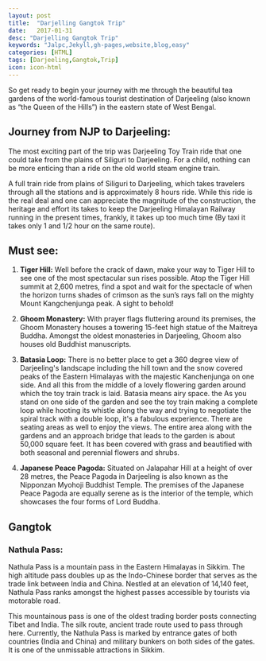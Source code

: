 ```yaml
---
layout: post
title:  "Darjelling Gangtok Trip"
date:   2017-01-31
desc: "Darjelling Gangtok Trip"
keywords: "Jalpc,Jekyll,gh-pages,website,blog,easy"
categories: [HTML]
tags: [Darjeeling,Gangtok,Trip]
icon: icon-html
---
```


So get ready to begin your journey with me through the beautiful tea gardens of the world-famous tourist destination of Darjeeling (also known as “the Queen of the Hills”) in the eastern state of West Bengal.

## Journey from NJP to Darjeeling:

The most exciting part of the trip was  Darjeeling Toy Train ride that one could take from the plains of Siliguri to Darjeeling. For a child, nothing can be more enticing than a ride on the old world steam engine train.

A full train ride from plains of Siliguri to Darjeeling, which takes travelers through all the stations and is approximately 8 hours ride. While this ride is the real deal and one can appreciate the magnitude of the construction, the heritage and effort its takes to keep the Darjeeling Himalayan Railway running in the present times, frankly, it takes up too much time (By taxi it takes only 1 and 1/2 hour on the same route).

## Must see:

1) **Tiger Hill:**  Well before the crack of dawn, make your way to Tiger Hill to see one of the most spectacular sun rises possible. Atop the Tiger Hill summit at 2,600 metres, find a spot and wait for the spectacle of when the horizon turns shades of crimson as the sun’s rays fall on the mighty Mount Kangchenjunga peak. A sight to behold!

2) **Ghoom Monastery:** With prayer flags fluttering around its premises, the Ghoom Monastery houses a towering 15-feet high statue of the Maitreya Buddha. Amongst the oldest monasteries in Darjeeling, Ghoom also houses old Buddhist manuscripts.

3) **Batasia Loop:** There is no better place to get a 360 degree view of Darjeeling's landscape including the hill town and the snow covered peaks of the Eastern Himalayas with the majestic Kanchenjunga on one side. And all this from the middle of a lovely flowering garden around which the toy train track is laid. 
Batasia means airy space. the As you stand on one side of the garden and see the toy train making a complete loop while hooting its whistle along the way and trying to negotiate the spiral track with a double loop, it's a fabulous experience. 
There are seating areas as well to enjoy the views. The entire area along with the gardens and an approach bridge that leads to the garden is about 50,000 square feet. It has been covered with grass and beautified with both seasonal and perennial flowers and shrubs. 

4) **Japanese Peace Pagoda:** Situated on Jalapahar Hill at a height of over 28 metres, the Peace Pagoda in Darjeeling is also known as the Nipponzan Myohoji Buddhist Temple. The premises of the Japanese Peace Pagoda are equally serene as is the interior of the temple, which showcases the four forms of Lord Buddha.

## Gangtok

### Nathula Pass:

 Nathula Pass is a mountain pass in the Eastern Himalayas in Sikkim. The high altitude pass doubles up as the Indo-Chinese border that serves as the trade link between India and China. Nestled at an elevation of 14,140 feet, Nathula Pass ranks amongst the highest passes accessible by tourists via motorable road.

This mountainous pass is one of the oldest trading border posts connecting Tibet and India.  The silk route, ancient trade route used to pass through here. Currently, the Nathula Pass is marked by entrance gates of both countries (India and China) and military bunkers on both sides of the gates. It is one of the unmissable attractions in Sikkim.

